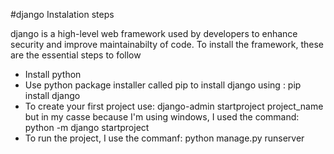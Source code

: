 #django Instalation steps 

django is a high-level web framework used by developers to enhance security and improve maintainabilty of code. To install the framework, these are the essential steps to follow 

- Install python
- Use python package installer called pip to install django using : pip install django
- To create your first project use: django-admin startproject project_name but in my casse because I'm using windows, I used the command: python -m django startproject 
- To run the project, I use the commanf: python manage.py runserver